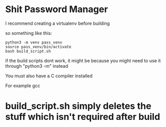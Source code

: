 # Shit Password Manager

I recommend creating a virtualenv before building

so something like this:
```
python3 -m venv pass_venv
source pass_venv/bin/activate
bash build_script.sh
```
if the build scripts dont work, it might be because you might need to use it through "python3 -m" instead

You must also have a C compiler installed

For example gcc

# build_script.sh simply deletes the stuff which isn't required after build
